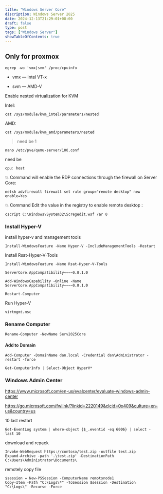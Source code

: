 ```yaml
---
title: "Windows Server Core"
discription: Windows Server 2025
date: 2024-12-13T21:29:01+08:00 
draft: false
type: post
tags: ["Windows Server"]
showTableOfContents: true
--- 
```




## Only for proxmox

```
egrep -wo 'vmx|svm' /proc/cpuinfo
```

- vmx — Intel VT-x

- svm — AMD-V

Enable nested virtualization for KVM

Intel:
```
cat /sys/module/kvm_intel/parameters/nested
```

AMD:
```
cat /sys/module/kvm_amd/parameters/nested
```
> need be 1


```
nano /etc/pve/qemu-server/100.conf
```
need be
```
cpu: host
```






💥 Command will enable the RDP connections through the firewall on Server Core: 
```
netsh advfirewall firewall set rule group="remote desktop" new enable=Yes 
```

💥 Command Edit the value in the registry to enable remote desktop : 
```
cscript C:\Windows\System32\Scregedit.wsf /ar 0 
```



### Install Hyper-V

install hyper-v and management tools
```
Install-WindowsFeature -Name Hyper-V -IncludeManagementTools -Restart
```

Install Rsat-Hyper-V-Tools
```
Install-WindowsFeature -Name Rsat-Hyper-V-Tools 
```

```
ServerCore.AppCompatibility~~~~0.0.1.0
```

```
Add-WindowsCapability -Online -Name ServerCore.AppCompatibility~~~~0.0.1.0
```

```
Restart-Computer
```

Run Hyper-V 
```
virtmgmt.msc
```



### Rename Computer
```
Rename-Computer -NewName Serv2025Core
```



#### Add to Domain


```
Add-Computer -DomainName dan.local -Credential dan\Administrator -restart -force
````




```
Get-ComputerInfo | Select-Object HyperV*
```


### Windows Admin Center

https://www.microsoft.com/en-us/evalcenter/evaluate-windows-admin-center

https://go.microsoft.com/fwlink/?linkid=2220149&clcid=0x409&culture=en-us&country=us




10 last restart

```
Get-EventLog system | where-object {$_.eventid -eq 6006} | select -last 10

```

download and repack
```
Invoke-WebRequest https://contoso/test.zip -outfile test.zip
Expand-Archive -path '.\test.zip' -DestinationPath C:\Users\Administrator\Documents\
```

remotely copy file 
```
$session = New-PSSession -ComputerName remotsnode1
Copy-Item -Path "C:\Logs\*" -ToSession $session -Destination "C:\Logs\" -Recurse -Force
```
